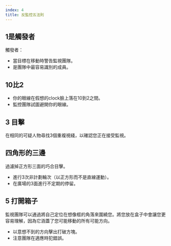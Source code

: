 ```yaml
---
index: 4
title: 反監控五法則
---
```

## 1是觸發者

觸發者：

*   當目標在移動時警告監視團隊。
*   是團隊中最容易識別的成員。

## 10比2

*   你的眼線在假想的clock臉上落在10到2之間。
*   監控團隊試圖避開你的眼線。

## 3 目擊

在相同的可疑人物尋找3個重複視綫，以確認您正在接受監視。

## 四角形的三邊

過濾掉正方形三面的巧合目擊。

*   進行3次非計劃輪次（以正方形而不是直線運動）。
*   在廣場的3面進行不定期的停留。

## 5 打開箱子

監視團隊可以通過將自己定位在想像框的角落來圍繞您。將您放在盒子中會讓您更容易理解，因為它涵蓋了您可能移動的所有可能方向。

*   以意想不到的方向擊出打破方塊。
*   注意團隊在適應時犯錯誤。